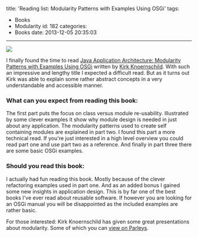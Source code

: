 title: 'Reading list: Modularity Patterns with Examples Using OSGi'
tags:
  - Books
  - Modularity
id: 182
categories:
  - Books
date: 2013-12-05 20:35:03
---

![](https://ws-na.amazon-adsystem.com/widgets/q?_encoding=UTF8&ASIN=0321247132&Format=_SL160_&ID=AsinImage&MarketPlace=US&ServiceVersion=20070822&WS=1&tag=solisynt-20)

I finally found the time to read [Java Application Architecture: Modularity Patterns with Examples Using OSGi](http://www.amazon.com/gp/product/0321247132/ref=as_li_tf_tl?ie=UTF8&camp=1789&creative=9325&creativeASIN=0321247132&linkCode=as2&tag=solisynt-20) written by [Kirk Knoernschild](http://techdistrict.kirkk.com/).
With such an impressive and lengthy title I expected a difficult read. But as it turns out Kirk was able to explain some rather abstract concepts in a very understandable and accessible manner.

<!-- more-->

### What can you expect from reading this book:

The first part puts the focus on class versus module re-usability. Illustrated by some clever examples it show why module design is needed in just about any application. The modularity patterns used to create self containing modules are explained in part two. I found this part a more technical read. If you're just interested in a high level overview you could read part one and use part two as a reference. And finally in part three there are some basic OSGi examples.

### Should you read this book:

I actually had fun reading this book. Mostly because of the clever refactoring examples used in part one. And as an added bonus I gained some new insights in application design. This is by far one of the best books I've ever read about reusable software. If however you are looking for an OSGi manual you will be disappointed as the included examples are rather basic. 

For those interested: Kirk Knoernschild has given some great presentations about modularity. Some of which you can [view on Parleys](http://parleys.com/speaker/514892160364bc17fc56ad6a).